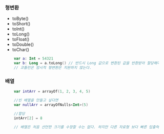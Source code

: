 ### 형변환
- toByte()
- toShort()
- toInt()
- toLong()
- toFloat()
- toDouble()
- toChar()

```kotlin
    var a: Int = 54321
    var b: Long = a.toLong() // 반드시 Long 값으로 변환된 값을 반환받아 할당해야한다.(명시적 형변환)
    // 코틀린은 암시적 형변환은 지원하지 않는다.
```

### 배열
```kotlin
    var intArr = arrayOf(1, 2, 3, 4, 5)

    //빈 배열을 만들고 싶다면
    var nullArr = arrayOfNulls<Int>(5)

    //할당
    intArr[2] = 8

    // 배열은 처음 선언한 크기를 수정할 수는 없다. 하지만 다른 자료형 보다 빠른 입출력이 가능하다.
```


